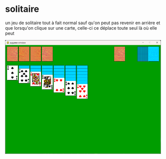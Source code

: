 # solitaire
un jeu de solitaire tout à fait normal sauf qu'on peut pas revenir en arrière et que lorsqu'on clique sur une carte, celle-ci ce déplace toute seul là où elle peut

![alt text](https://github.com/Hyrhoo/solitaire/blob/main/img/Capture%20d’écran%202023-02-07%20224125.png)
